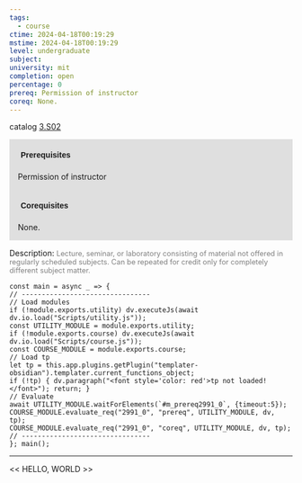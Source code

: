 ```yaml
---
tags:
  - course
ctime: 2024-04-18T00:19:29
mstime: 2024-04-18T00:19:29
level: undergraduate
subject: 
university: mit
completion: open
percentage: 0
prereq: Permission of instructor
coreq: None.
---
```


catalog [3.S02](http://student.mit.edu/catalog/m3b.html#3.S02)

<span style="display: block; padding: 15px; background-color: rgb(100, 100, 100, 0.2);"><font id="m_prereq2991_0" style="display: block; font-family: Arial, sans-serif; font-weight: bold; padding: 5px">Prerequisites</font><br><span id="prereq2991_0">Permission of instructor</span></span>
<span style="display: block; padding: 15px; background-color: rgb(100, 100, 100, 0.2);"><font id="m_coreq2991_0" style="display: block; font-family: Arial, sans-serif; font-weight: bold; padding: 5px">Corequisites</font><br><span id="coreq2991_0">None.</span></span>

<font style="">Description:</font>
<font style="color: grey; font-size: 0.8rem;">Lecture, seminar, or laboratory consisting of material not offered in regularly scheduled subjects. Can be repeated for credit only for completely different subject matter.</font>

```dataviewjs
const main = async _ => {
// --------------------------------
// Load modules
if (!module.exports.utility) dv.executeJs(await dv.io.load("Scripts/utility.js"));
const UTILITY_MODULE = module.exports.utility;
if (!module.exports.course) dv.executeJs(await dv.io.load("Scripts/course.js"));
const COURSE_MODULE = module.exports.course;
// Load tp
let tp = this.app.plugins.getPlugin("templater-obsidian").templater.current_functions_object;
if (!tp) { dv.paragraph("<font style='color: red'>tp not loaded!</font>"); return; }
// Evaluate
await UTILITY_MODULE.waitForElements(`#m_prereq2991_0`, {timeout:5});
COURSE_MODULE.evaluate_req("2991_0", "prereq", UTILITY_MODULE, dv, tp);
COURSE_MODULE.evaluate_req("2991_0", "coreq", UTILITY_MODULE, dv, tp);
// --------------------------------
}; main();
```

---

<< HELLO, WORLD >>
